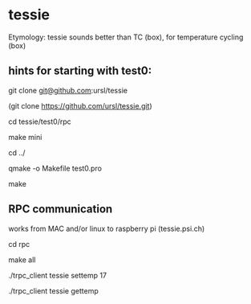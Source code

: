 # tessie

Etymology: tessie sounds better than TC (box), for temperature cycling (box)


## hints for starting with test0:
git clone git@github.com:ursl/tessie

(git clone https://github.com/ursl/tessie.git)

cd tessie/test0/rpc

make mini

cd ../

qmake -o Makefile test0.pro

make


## RPC communication 
works from MAC and/or linux to raspberry pi (tessie.psi.ch)

cd rpc

make all

./trpc_client tessie settemp 17

./trpc_client tessie gettemp


